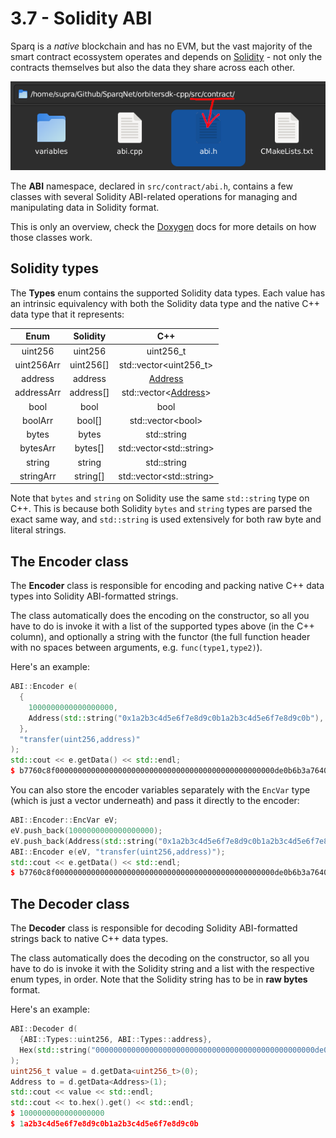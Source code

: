 # 3.7 - Solidity ABI

Sparq is a *native* blockchain and has no EVM, but the vast majority of the smart contract ecossystem operates and depends on [Solidity](https://docs.soliditylang.org/en/latest) - not only the contracts themselves but also the data they share across each other.

![SolidityABI](img/SolidityABI.png)

The **ABI** namespace, declared in `src/contract/abi.h`, contains a few classes with several Solidity ABI-related operations for managing and manipulating data in Solidity format.

This is only an overview, check the [Doxygen](https://doxygen.nl) docs for more details on how those classes work.

## Solidity types

The **Types** enum contains the supported Solidity data types. Each value has an intrinsic equivalency with both the Solidity data type and the native C++ data type that it represents:

| Enum       | Solidity  | C++                                 |
|:----------:|:---------:|:-----------------------------------:|
| uint256    | uint256   | uint256_t                           |
| uint256Arr | uint256[] | std::vector\<uint256_t>             |
| address    | address   | [Address](ch2/2-5.md)               |
| addressArr | address[] | std::vector\<[Address](ch2/2-5.md)> |
| bool       | bool      | bool                                |
| boolArr    | bool[]    | std::vector\<bool>                  |
| bytes      | bytes     | std::string                         |
| bytesArr   | bytes[]   | std::vector\<std::string>           |
| string     | string    | std::string                         |
| stringArr  | string[]  | std::vector\<std::string>           |

Note that `bytes` and `string` on Solidity use the same `std::string` type on C++. This is because both Solidity `bytes` and `string` types are parsed the exact same way, and `std::string` is used extensively for both raw byte and literal strings.

## The Encoder class

The **Encoder** class is responsible for encoding and packing native C++ data types into Solidity ABI-formatted strings.

The class automatically does the encoding on the constructor, so all you have to do is invoke it with a list of the supported types above (in the C++ column), and optionally a string with the functor (the full function header with no spaces between arguments, e.g. `func(type1,type2)`).

Here's an example:

```c++
ABI::Encoder e(
  {
    1000000000000000000,
    Address(std::string("0x1a2b3c4d5e6f7e8d9c0b1a2b3c4d5e6f7e8d9c0b"), false)
  },
  "transfer(uint256,address)"
);
std::cout << e.getData() << std::endl;
$ b7760c8f0000000000000000000000000000000000000000000000000de0b6b3a76400000000000000000000000000001a2b3c4d5e6f7e8d9c0b1a2b3c4d5e6f7e8d9c0b
```

You can also store the encoder variables separately with the `EncVar` type (which is just a vector underneath) and pass it directly to the encoder:

```c++
ABI::Encoder::EncVar eV;
eV.push_back(1000000000000000000);
eV.push_back(Address(std::string("0x1a2b3c4d5e6f7e8d9c0b1a2b3c4d5e6f7e8d9c0b"), false)});
ABI::Encoder e(eV, "transfer(uint256,address)");
std::cout << e.getData() << std::endl;
$ b7760c8f0000000000000000000000000000000000000000000000000de0b6b3a76400000000000000000000000000001a2b3c4d5e6f7e8d9c0b1a2b3c4d5e6f7e8d9c0b
```

## The Decoder class

The **Decoder** class is responsible for decoding Solidity ABI-formatted strings back to native C++ data types.

The class automatically does the decoding on the constructor, so all you have to do is invoke it with the Solidity string and a list with the respective enum types, in order. Note that the Solidity string has to be in **raw bytes** format.

Here's an example:

```c++
ABI::Decoder d(
  {ABI::Types::uint256, ABI::Types::address},
  Hex(std::string("0000000000000000000000000000000000000000000000000de0b6b3a76400000000000000000000000000001a2b3c4d5e6f7e8d9c0b1a2b3c4d5e6f7e8d9c0b")).bytes()
);
uint256_t value = d.getData<uint256_t>(0);
Address to = d.getData<Address>(1);
std::cout << value << std::endl;
std::cout << to.hex().get() << std::endl;
$ 1000000000000000000
$ 1a2b3c4d5e6f7e8d9c0b1a2b3c4d5e6f7e8d9c0b
```
